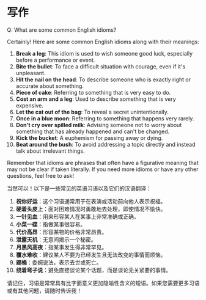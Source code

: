 # 写作 



Q: What are some common English idioms?



Certainly! Here are some common English idioms along with their meanings:

1. **Break a leg**: This idiom is used to wish someone good luck, especially before a performance or event.
2. **Bite the bullet**: To face a difficult situation with courage, even if it's unpleasant.
3. **Hit the nail on the head**: To describe someone who is exactly right or accurate about something.
4. **Piece of cake**: Referring to something that is very easy to do.
5. **Cost an arm and a leg**: Used to describe something that is very expensive.
6. **Let the cat out of the bag**: To reveal a secret unintentionally.
7. **Once in a blue moon**: Referring to something that happens very rarely.
8. **Don't cry over spilled milk**: Advising someone not to worry about something that has already happened and can't be changed.
9. **Kick the bucket**: A euphemism for passing away or dying.
10. **Beat around the bush**: To avoid addressing a topic directly and instead talk about irrelevant things.

Remember that idioms are phrases that often have a figurative meaning that may not be clear if taken literally. If you need more idioms or have any other questions, feel free to ask!



当然可以！以下是一些常见的英语习语以及它们的汉语翻译：

1. **祝你好运**：这个习语通常用于在表演或活动前向他人表示祝福。
2. **硬着头皮上**：面对困难情况时勇敢地去处理，即使情况不愉快。
3. **一针见血**：用来形容某人在某事上非常准确或正确。
4. **小菜一碟**：指做某事很容易。
5. **代价高昂**：形容某物的价格非常昂贵。
6. **泄露天机**：无意间揭示一个秘密。
7. **月黑风高夜**：指某事发生得非常罕见。
8. **覆水难收**：建议某人不要为已经发生且无法改变的事情而烦恼。
9. **踢桶**：委婉说法，表示去世或死亡。
10. **绕着弯子说**：避免直接谈论某个话题，而是谈论无关紧要的事情。

请记住，习语是常常具有比字面意义更加隐喻性含义的短语。如果您需要更多习语或有其他问题，请随时告诉我！
